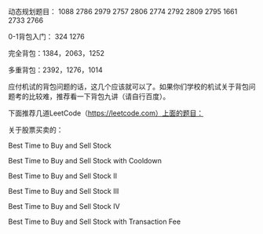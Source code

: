 动态规划题目：
1088
2786
2979
2757
2806
2774
2792
2809
2795
1661
2733
2766

0-1背包入门：
324 1276

完全背包：1384，2063，1252

多重背包：2392，1276，1014

应付机试的背包问题的话，这几个应该就可以了。如果你们学校的机试关于背包问题考的比较难，推荐看一下背包九讲（请自行百度）。


下面推荐几道LeetCode（https://leetcode.com）上面的题目：

关于股票买卖的：

Best Time to Buy and Sell Stock

Best Time to Buy and Sell Stock with Cooldown

Best Time to Buy and Sell Stock II

Best Time to Buy and Sell Stock III

Best Time to Buy and Sell Stock IV

Best Time to Buy and Sell Stock with Transaction Fee